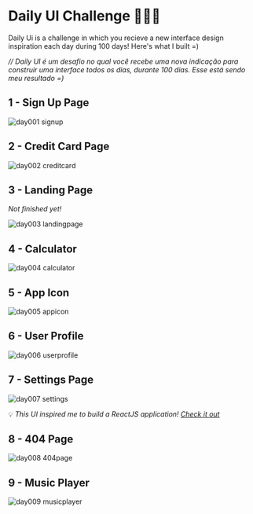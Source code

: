 # Daily UI Challenge 🎨✍🏼

Daily Ui is a challenge in which you recieve a new interface design inspiration each day during 100 days! Here's what I built =) 

*// Daily UI é um desafio no qual você recebe uma nova indicação para construir uma interface todos os dias, durante 100 dias. Esse está sendo meu resultado =)*

## 1 - Sign Up Page

![day001 signup](https://user-images.githubusercontent.com/53411709/123557968-345dcd80-d76a-11eb-8daf-7294fbe8bc57.png)

## 2 - Credit Card Page

![day002 creditcard](https://user-images.githubusercontent.com/53411709/123557748-1a6fbb00-d769-11eb-8dff-6c5193d9df20.png)

## 3 - Landing Page

*Not finished yet!*

![day003 landingpage](https://user-images.githubusercontent.com/53411709/123557980-3b84db80-d76a-11eb-9d65-39d4030ff24b.png)

## 4 - Calculator

![day004 calculator](https://user-images.githubusercontent.com/53411709/123557780-455a0f00-d769-11eb-9072-177a1d9dd214.png)

## 5 - App Icon 

![day005 appicon](https://user-images.githubusercontent.com/53411709/123557796-530f9480-d769-11eb-8232-b0975e597647.png)

## 6 - User Profile

![day006 userprofile](https://user-images.githubusercontent.com/53411709/123557806-5e62c000-d769-11eb-90a5-107c2482a9bd.png)

## 7 - Settings Page 

![day007 settings](https://user-images.githubusercontent.com/53411709/123557821-74708080-d769-11eb-9dc4-70faa60e4315.png)

💡 *This UI inspired me to build a ReactJS application! [Check it out](https://github.com/jpmairinque/sunsweet.ui.reactjs)*

## 8 - 404 Page

![day008 404page](https://user-images.githubusercontent.com/53411709/123557896-daf59e80-d769-11eb-9a08-a31d51fde28e.png)

## 9 - Music Player

![day009 musicplayer](https://user-images.githubusercontent.com/53411709/123557911-eb0d7e00-d769-11eb-8a45-bac425a9dad5.png)







